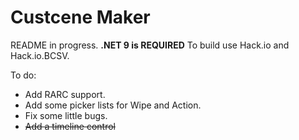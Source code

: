 # Custcene Maker
README in progress. **.NET 9 is REQUIRED** To build use Hack.io and Hack.io.BCSV.

To do:

- Add RARC support.
- Add some picker lists for Wipe and Action.
- Fix some little bugs.
- ~~Add a timeline control~~
